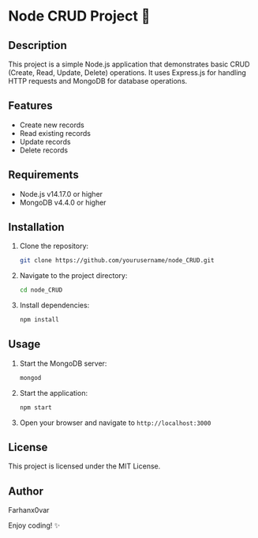# Node CRUD Project 🚀

## Description
This project is a simple Node.js application that demonstrates basic CRUD (Create, Read, Update, Delete) operations. It uses Express.js for handling HTTP requests and MongoDB for database operations.

## Features
- Create new records
- Read existing records
- Update records
- Delete records

## Requirements
- Node.js v14.17.0 or higher
- MongoDB v4.4.0 or higher

## Installation
1. Clone the repository:
    ```bash
    git clone https://github.com/yourusername/node_CRUD.git
    ```
2. Navigate to the project directory:
    ```bash
    cd node_CRUD
    ```
3. Install dependencies:
    ```bash
    npm install
    ```

## Usage
1. Start the MongoDB server:
    ```bash
    mongod
    ```
2. Start the application:
    ```bash
    npm start
    ```
3. Open your browser and navigate to `http://localhost:3000`

## License
This project is licensed under the MIT License.

## Author
Farhanx0var

Enjoy coding! ✨